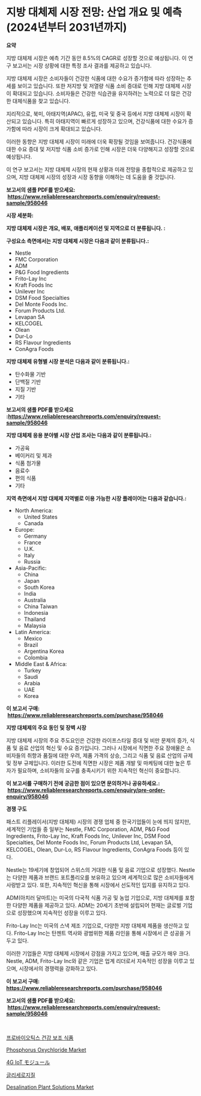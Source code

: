 <p><h1>지방 대체제 시장 전망: 산업 개요 및 예측 (2024년부터 2031년까지)</h1></p><p><strong>요약</strong></p>
<p><p>지방 대체제 시장은 예측 기간 동안 8.5%의 CAGR로 성장할 것으로 예상됩니다. 이 연구 보고서는 시장 상황에 대한 특정 조사 결과를 제공하고 있습니다.</p><p>지방 대체제 시장은 소비자들이 건강한 식품에 대한 수요가 증가함에 따라 성장하는 추세를 보이고 있습니다. 또한 저지방 및 저열량 식품 소비 증대로 인해 지방 대체제 시장이 확대되고 있습니다. 소비자들은 건강한 식습관을 유지하려는 노력으로 더 많은 건강한 대체식품을 찾고 있습니다.</p><p>지리적으로, 북미, 아태지역(APAC), 유럽, 미국 및 중국 등에서 지방 대체제 시장이 확산되고 있습니다. 특히 아태지역이 빠르게 성장하고 있으며, 건강식품에 대한 수요가 증가함에 따라 시장이 크게 확대되고 있습니다.</p><p>이러한 동향은 지방 대체제 시장이 미래에 더욱 확장될 것임을 보여줍니다. 건강식품에 대한 수요 증대 및 저지방 식품 소비 증가로 인해 시장은 더욱 다양해지고 성장할 것으로 예상됩니다. </p><p>이 연구 보고서는 지방 대체제 시장의 현재 상황과 미래 전망을 종합적으로 제공하고 있으며, 지방 대체제 시장의 성장과 시장 동향을 이해하는 데 도움을 줄 것입니다.</p></p>
<p><strong>보고서의 샘플 PDF를 받으세요: &nbsp;<a href="https://www.reliableresearchreports.com/enquiry/request-sample/958046">https://www.reliableresearchreports.com/enquiry/request-sample/958046</a></strong></p>
<p><strong>시장 세분화:</strong></p>
<p><strong> 지방 대체제 시장은 개요, 배포, 애플리케이션 및 지역으로 더 분류됩니다. :</strong></p>
<p><strong>구성요소 측면에서는 지방 대체제 시장은 다음과 같이 분류됩니다.:</strong></p>
<p><ul><li>Nestle</li><li>FMC Corporation</li><li>ADM</li><li>P&G Food Ingredients</li><li>Frito-Lay Inc</li><li>Kraft Foods Inc</li><li>Unilever Inc</li><li>DSM Food Specialties</li><li>Del Monte Foods Inc.</li><li>Forum Products Ltd.</li><li>Levapan SA</li><li>KELCOGEL</li><li>Olean</li><li>Dur-Lo</li><li>RS Flavour Ingredients</li><li>ConAgra Foods</li></ul></p>
<p><strong> 지방 대체제 유형별 시장 분석은 다음과 같이 분류됩니다.:</strong></p>
<p><ul><li>탄수화물 기반</li><li>단백질 기반</li><li>지질 기반</li><li>기타</li></ul></p>
<p><strong>보고서의 샘플 PDF를 받으세요 :<a href="https://www.reliableresearchreports.com/enquiry/request-sample/958046">https://www.reliableresearchreports.com/enquiry/request-sample/958046</a></strong></p>
<p><strong> 지방 대체제 응용 분야별 시장 산업 조사는 다음과 같이 분류됩니다.:</strong></p>
<p><ul><li>가공육</li><li>베이커리 및 제과</li><li>식품 첨가물</li><li>음료수</li><li>편의 식품</li><li>기타</li></ul></p>
<p><strong>지역 측면에서 지방 대체제 지역별로 이용 가능한 시장 플레이어는 다음과 같습니다.:</strong></p>
<p><ul>
    <li>
        North America:
        <ul>
            <li>United States</li>
            <li>Canada</li>
        </ul>
    </li>
    <li>
        Europe:
        <ul>
            <li>Germany</li>
            <li>France</li>
            <li>U.K.</li>
            <li>Italy</li>
            <li>Russia</li>
        </ul>
    </li>
    <li>
        Asia-Pacific:
        <ul>
            <li>China</li>
            <li>Japan</li>
            <li>South Korea</li>
            <li>India</li>
            <li>Australia</li>
            <li>China Taiwan</li>
            <li>Indonesia</li>
            <li>Thailand</li>
            <li>Malaysia</li>
        </ul>
    </li>
    <li>
        Latin America:
        <ul>
            <li>Mexico</li>
            <li>Brazil</li>
            <li>Argentina Korea</li>
            <li>Colombia</li>
        </ul>
    </li>
    <li>
        Middle East & Africa:
        <ul>
            <li>Turkey</li>
            <li>Saudi</li>
            <li>Arabia</li>
            <li>UAE</li>
            <li>Korea</li>
        </ul>
    </li>
    </ul></p>
<p><strong>이 보고서 구매: &nbsp;<a href="https://www.reliableresearchreports.com/purchase/958046">https://www.reliableresearchreports.com/purchase/958046</a></strong></p>
<p><strong>지방 대체제의 주요 동인 및 장벽 시장</strong></p>
<p><p>지방 대체제 시장의 주요 주도요인은 건강한 라이프스타일 증대 및 비만 문제의 증가, 식품 및 음료 산업의 혁신 및 수요 증가입니다. 그러나 시장에서 직면한 주요 장애물은 소비자들의 취향과 품질에 대한 우려, 제품 가격의 상승, 그리고 식품 및 음료 산업의 규제 및 정부 규제입니다. 이러한 도전에 직면한 시장은 제품 개발 및 마케팅에 대한 높은 투자가 필요하며, 소비자들의 요구를 충족시키기 위한 지속적인 혁신이 중요합니다.</p></p>
<p><strong>이 보고서를 구매하기 전에 궁금한 점이 있으면 문의하거나 공유하세요.: &nbsp;<a href="https://www.reliableresearchreports.com/enquiry/pre-order-enquiry/958046">https://www.reliableresearchreports.com/enquiry/pre-order-enquiry/958046</a></strong></p>
<p><strong>경쟁 구도</strong></p>
<p><p>패스트 리플레이서(지방 대체제) 시장의 경쟁 업체 중 한국기업들이 눈에 띄지 않지만, 세계적인 기업들 중 일부는 Nestle, FMC Corporation, ADM, P&G Food Ingredients, Frito-Lay Inc, Kraft Foods Inc, Unilever Inc, DSM Food Specialties, Del Monte Foods Inc, Forum Products Ltd, Levapan SA, KELCOGEL, Olean, Dur-Lo, RS Flavour Ingredients, ConAgra Foods 등이 있다.</p><p>Nestle는 19세기에 창업되어 스위스의 거대한 식품 및 음료 기업으로 성장했다. Nestle는 다양한 제품과 브랜드 포트폴리오를 보유하고 있으며 세계적으로 많은 소비자들에게 사랑받고 있다. 또한, 지속적인 혁신을 통해 시장에서 선도적인 입지를 유지하고 있다.</p><p>ADM(아치러 달마트)는 미국의 다국적 식품 가공 및 농업 기업으로, 지방 대체제를 포함한 다양한 제품을 제공하고 있다. ADM는 20세기 초반에 설립되어 현재는 글로벌 기업으로 성장했으며 지속적인 성장을 이루고 있다.</p><p>Frito-Lay Inc는 미국의 스낵 제조 기업으로, 다양한 지방 대체제 제품을 생산하고 있다. Frito-Lay Inc는 탄젠트 역사와 광범위한 제품 라인을 통해 시장에서 큰 성공을 거두고 있다.</p><p>이러한 기업들은 지방 대체제 시장에서 강점을 가지고 있으며, 매출 규모가 매우 크다. Nestle, ADM, Frito-Lay Inc와 같은 기업은 업계 리더로서 지속적인 성장을 이루고 있으며, 시장에서의 경쟁력을 강화하고 있다.</p></p>
<p><strong>이 보고서 구매: &nbsp; <a href="https://www.reliableresearchreports.com/purchase/958046">https://www.reliableresearchreports.com/purchase/958046</a></strong></p>
<p><strong>보고서의 샘플 PDF를 받으세요: &nbsp;<a href="https://www.reliableresearchreports.com/enquiry/request-sample/958046">https://www.reliableresearchreports.com/enquiry/request-sample/958046</a></strong><strong></strong></p>
<p>&nbsp;</p>
<p><p><a href="https://github.com/plelbej847484502/Market-Research-Report-List-1/blob/main/4202461192134.md">프로바이오틱스 건강 보조 식품</a></p><p><a href="https://github.com/marloy8/Market-Research-Report-List-3/blob/main/phosphorus-oxychloride-market.md">Phosphorus Oxychloride Market</a></p><p><a href="https://medium.com/@jamiebertrgnaum3545/4g-iot%E3%83%A2%E3%82%B8%E3%83%A5%E3%83%BC%E3%83%AB%E3%81%AE%E5%B8%82%E5%A0%B4%E8%A6%8F%E6%A8%A1-%E5%B8%82%E5%A0%B4%E5%B1%95%E6%9C%9B%E3%81%A8%E5%B8%82%E5%A0%B4%E4%BA%88%E6%B8%AC-2024%E5%B9%B4%E3%81%8B%E3%82%892031%E5%B9%B4-656d7ed1e19c">4G IoT モジュール</a></p><p><a href="https://medium.com/@robertojones8678/%EA%B8%80%EB%A6%AC%EC%84%B8%EB%A1%A4%EB%A6%AC%ED%95%8F-%EC%8B%9C%EC%9E%A5%EC%9D%80-%EC%8B%9C%EC%9E%A5-%EC%A0%90%EC%9C%A0%EC%9C%A8-%EA%B7%9C%EB%AA%A8-%EB%B0%8F-2031%EB%85%84%EA%B9%8C%EC%A7%80-%EC%98%88%EC%83%81%EB%90%98%EB%8A%94-%EC%98%88%EC%B8%A1%EC%97%90-%EC%B4%88%EC%A0%90%EC%9D%84-%EB%A7%9E%EC%B6%A5%EB%8B%88%EB%8B%A4-c3decda7cfec">글리세로지질</a></p><p><a href="https://issuu.com/reportprime-2/docs/desalination-plant-solutions-market-size-2030.pptx">Desalination Plant Solutions Market</a></p></p>